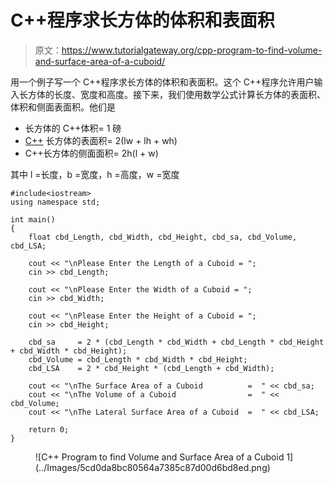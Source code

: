 # C++程序求长方体的体积和表面积

> 原文：<https://www.tutorialgateway.org/cpp-program-to-find-volume-and-surface-area-of-a-cuboid/>

用一个例子写一个 C++程序求长方体的体积和表面积。这个 C++程序允许用户输入长方体的长度、宽度和高度。接下来，我们使用数学公式计算长方体的表面积、体积和侧面表面积。他们是

*   长方体的 C++体积= 1 磅
*   [C++](https://www.tutorialgateway.org/cpp-programs/) 长方体的表面积= 2(lw + lh + wh)
*   C++长方体的侧面面积= 2h(l + w)

其中 l =长度，b =宽度，h =高度，w =宽度

```
#include<iostream>
using namespace std;

int main()
{
	float cbd_Length, cbd_Width, cbd_Height, cbd_sa, cbd_Volume, cbd_LSA;

	cout << "\nPlease Enter the Length of a Cuboid = ";
	cin >> cbd_Length;

	cout << "\nPlease Enter the Width of a Cuboid = ";
	cin >> cbd_Width;

	cout << "\nPlease Enter the Height of a Cuboid = ";
	cin >> cbd_Height;

	cbd_sa     = 2 * (cbd_Length * cbd_Width + cbd_Length * cbd_Height + cbd_Width * cbd_Height);
	cbd_Volume = cbd_Length * cbd_Width * cbd_Height;
	cbd_LSA    = 2 * cbd_Height * (cbd_Length + cbd_Width);

	cout << "\nThe Surface Area of a Cuboid          =  " << cbd_sa;
	cout << "\nThe Volume of a Cuboid                =  " << cbd_Volume;
	cout << "\nThe Lateral Surface Area of a Cuboid  =  " << cbd_LSA;

 	return 0;
}
```

<figure class="wp-block-image size-large">![C++ Program to find Volume and Surface Area of a Cuboid 1](../Images/5cd0da8bc80564a7385c87d00d6bd8ed.png)</figure>
